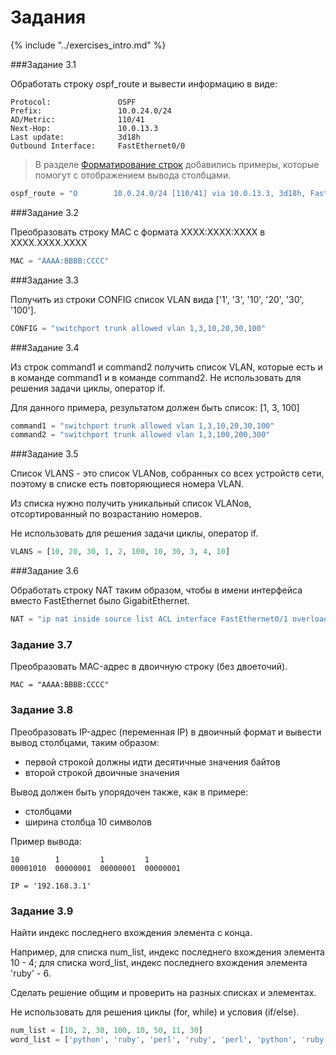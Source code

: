 # Задания

{% include "../exercises_intro.md" %}

###Задание 3.1

Обработать строку ospf_route и вывести информацию в виде:
```
Protocol:               OSPF
Prefix:                 10.0.24.0/24
AD/Metric:              110/41
Next-Hop:               10.0.13.3
Last update:            3d18h
Outbound Interface:     FastEthernet0/0
```

> В разделе [Форматирование строк](https://natenka.gitbooks.io/pyneng/content/book/03_data_structures/4b_string_format.html) добавились примеры, которые помогут с отображением вывода столбцами.

```python
ospf_route = "O        10.0.24.0/24 [110/41] via 10.0.13.3, 3d18h, FastEthernet0/0"
```

###Задание 3.2

Преобразовать строку MAC с формата XXXX:XXXX:XXXX в XXXX.XXXX.XXXX

```python
MAC = "AAAA:BBBB:CCCC"
```

###Задание 3.3

Получить из строки CONFIG список VLAN вида ['1', '3', '10', '20', '30', '100'].

```python
CONFIG = "switchport trunk allowed vlan 1,3,10,20,30,100"
```


###Задание 3.4

Из строк command1 и command2 получить список VLAN, которые есть и в команде command1 и в команде command2. Не использовать для решения задачи циклы, оператор if.

Для данного примера, результатом должен быть список: [1, 3, 100]

```python
command1 = "switchport trunk allowed vlan 1,3,10,20,30,100"
command2 = "switchport trunk allowed vlan 1,3,100,200,300"
```


###Задание 3.5

Список VLANS - это список VLANов, собранных со всех устройств сети, поэтому в списке есть повторяющиеся номера VLAN.

Из списка нужно получить уникальный список VLANов, отсортированный по возрастанию номеров.

Не использовать для решения задачи циклы, оператор if.

```python
VLANS = [10, 20, 30, 1, 2, 100, 10, 30, 3, 4, 10]
```


###Задание 3.6

Обработать строку NAT таким образом, чтобы в имени интерфейса вместо FastEthernet было GigabitEthernet.

```python
NAT = "ip nat inside source list ACL interface FastEthernet0/1 overload"
```


### Задание 3.7

Преобразовать MAC-адрес в двоичную строку (без двоеточий).

```
MAC = "AAAA:BBBB:CCCC"
```


### Задание 3.8

Преобразовать IP-адрес (переменная IP) в двоичный формат и вывести вывод столбцами, таким образом:
- первой строкой должны идти десятичные значения байтов
- второй строкой двоичные значения

Вывод должен быть упорядочен также, как в примере:
- столбцами
- ширина столбца 10 символов

Пример вывода:
```
10        1         1         1
00001010  00000001  00000001  00000001
```

```
IP = '192.168.3.1'
```

### Задание 3.9

Найти индекс последнего вхождения элемента с конца.

Например, для списка num_list, индекс последнего вхождения элемента 10 - 4;
для списка word_list, индекс последнего вхождения элемента 'ruby' - 6.

Сделать решение общим и проверить на разных списках и элементах.

Не использовать для решения циклы (for, while) и условия (if/else).

```python
num_list = [10, 2, 30, 100, 10, 50, 11, 30]
word_list = ['python', 'ruby', 'perl', 'ruby', 'perl', 'python', 'ruby', 'perl']
```
